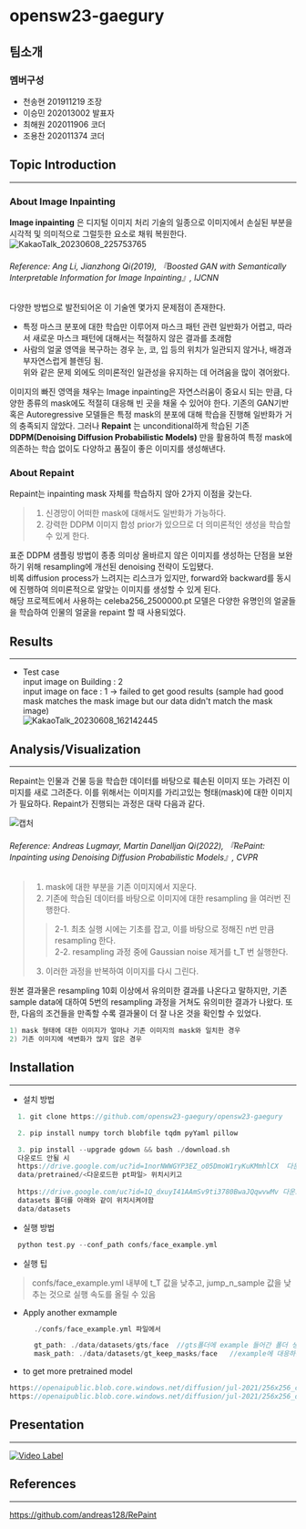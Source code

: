 # opensw23-gaegury  
## 팀소개  
### 멤버구성  
- 천송현 201911219 조장  
- 이승민 202013002 발표자    
- 최해원 202011906 코더  
- 조용찬 202011374 코더  


## Topic Introduction  
---
### About Image Inpainting
__Image inpainting__ 은 디지털 이미지 처리 기술의 일종으로 이미지에서 손실된 부분을 시각적 및 의미적으로 그럴듯한 요소로 채워 복원한다.    
![KakaoTalk_20230608_225753765](https://github.com/opensw23-gaegury/opensw23-gaegury/assets/127182180/e91b82c9-dc5c-488f-bb52-162319605a8d)  


###### Reference: Ang Li, Jianzhong Qi(2019), 『Boosted GAN with Semantically Interpretable Information for Image Inpainting』, IJCNN    

다양한 방법으로 발전되어온 이 기술엔 몇가지 문제점이 존재한다.   
* 특정 마스크 분포에 대한 학습만 이루어져 마스크 패턴 관련 일반화가 어렵고, 따라서 새로운 마스크 패턴에 대해서는 적절하지 않은 결과를 초래함   
* 사람의 얼굴 영역을 복구하는 경우 눈, 코, 입 등의 위치가 일관되지 않거나, 배경과 부자연스럽게 블렌딩 됨.   
위와 같은 문제 외에도 의미론적인 일관성을 유지하는 데 어려움을 많이 겪어왔다.   

이미지의 빠진 영역을 채우는 Image inpainting은 자연스러움이 중요시 되는 만큼, 다양한 종류의 mask에도 적절히 대응해 빈 곳을 채울 수 있어야 한다. 기존의 GAN기반 혹은 Autoregressive 모델들은 특정 mask의 분포에 대해 학습을 진행해 일반화가 거의 충족되지 않았다. 그러나 __Repaint__ 는 unconditional하게 학습된 기존 __DDPM(Denoising Diffusion Probabilistic Models)__ 만을 활용하여 특정 mask에 의존하는 학습 없이도 다양하고 품질이 좋은 이미지를 생성해낸다.   

### About Repaint
Repaint는 inpainting mask 자체를 학습하지 않아 2가지 이점을 갖는다.  

> 1. 신경망이 어떠한 mask에 대해서도 일반화가 가능하다.
> 2. 강력한 DDPM 이미지 합성 prior가 있으므로 더 의미론적인 생성을 학습할 수 있게 한다.

  표준 DDPM 샘플링 방법이 종종 의미상 올바르지 않은 이미지를 생성하는 단점을 보완하기 위해 resampling에 개선된 denoising 전략이 도입됐다.  
  비록 diffusion process가 느려지는 리스크가 있지만, forward와 backward를 동시에 진행하여 의미론적으로 알맞는 이미지를 생성할 수 있게 된다.  
  해당 프로젝트에서 사용하는 celeba256_2500000.pt 모델은 다양한 유명인의 얼굴들을 학습하여 인물의 얼굴을 repaint 할 때 사용되었다.  
  
## Results  
---  
- Test case  
input image on Building : 2  
input image on face : 1 -> failed to get good results  (sample had good mask matches the mask image but our data didn't match the mask image)  
![KakaoTalk_20230608_162142445](https://github.com/opensw23-gaegury/opensw23-gaegury/assets/90510391/0b769ed1-2904-4902-8baf-3beb1ef718f5)



## Analysis/Visualization    
---  
Repaint는 인물과 건물 등을 학습한 데이터를 바탕으로 훼손된 이미지 또는 가려진 이미지를 새로 그려준다. 이를 위해서는 이미지를 가리고있는 형태(mask)에 대한 이미지가 필요하다. Repaint가 진행되는 과정은 대략 다음과 같다.      

![캡처](https://github.com/opensw23-gaegury/opensw23-gaegury/assets/90510391/334980b1-2da7-4287-a885-9de27760e43d)    
###### Reference: Andreas Lugmayr, Martin Danelljan Qi(2022), 『RePaint: Inpainting using Denoising Diffusion Probabilistic Models』, CVPR  

>  1. mask에 대한 부분을 기존 이미지에서 지운다. 
>  2. 기존에 학습된 데이터를 바탕으로 이미지에 대한 resampling 을 여러번 진행한다.
>>   2-1. 최초 실행 시에는 기초를 잡고, 이를 바탕으로 정해진 n번 만큼 resampling 한다.    
>>   2-2. resampling 과정 중에 Gaussian noise 제거를 t_T 번 실행한다.
>  3. 이러한 과정을 반복하여 이미지를 다시 그린다.     

원본 결과물은 resampling 10회 이상에서 유의미한 결과를 나온다고 말하지만, 기존 sample data에 대하여 5번의 resampling 과정을 거쳐도 유의미한 결과가 나왔다. 또한, 다음의 조건들을 만족할 수록 결과물이 더 잘 나온 것을 확인할 수 있었다.  
```c
1) mask 형태에 대한 이미지가 얼마나 기존 이미지의 mask와 일치한 경우  
2) 기존 이미지에 색변화가 많지 않은 경우    
```   

## Installation  
---
- 설치 방법
```c
  1. git clone https://github.com/opensw23-gaegury/opensw23-gaegury
```
```c
  2. pip install numpy torch blobfile tqdm pyYaml pillow     
```
```c
  3. pip install --upgrade gdown && bash ./download.sh  
  다운로드 안될 시
  https://drive.google.com/uc?id=1norNWWGYP3EZ_o05DmoW1ryKuKMmhlCX  다운로드 후  
  data/pretrained/<다운로드한 pt파일> 위치시키고
  
  https://drive.google.com/uc?id=1Q_dxuyI41AAmSv9ti3780BwaJQqwvwMv 다운로드 후 zip 파일 압축해체한것을  
  datasets 폴더를 아래와 같이 위치시켜야함  
  data/datasets  
```  

- 실행 방법   
```c
  python test.py --conf_path confs/face_example.yml  
```

- 실행 팁
> confs/face_example.yml 내부에 t_T 값을 낮추고, jump_n_sample 값을 낮추는 것으로 실행 속도를 올릴 수 있음  
> 
- Apply another exmample

```c
      ./confs/face_example.yml 파일에서 

      gt_path: ./data/datasets/gts/face  //gts폴더에 example 들어간 폴더 생성 후 face폴더 대신 해당 폴더명 작성 
      mask_path: ./data/datasets/gt_keep_masks/face   //example에 대응하는 폴더를 gt_keep_masks에서 찾아서 face폴더 대신 작성
```

- to get more pretrained model  
```c
https://openaipublic.blob.core.windows.net/diffusion/jul-2021/256x256_classifier.pt # Trained by OpenAI  
https://openaipublic.blob.core.windows.net/diffusion/jul-2021/256x256_diffusion.pt # Trained by OpenAI  
```

## Presentation  
---  
[![Video Label](http://img.youtube.com/vi/sDEQnY4nacU/0.jpg)](https://youtu.be/sDEQnY4nacU)  


## References  
---
https://github.com/andreas128/RePaint  
